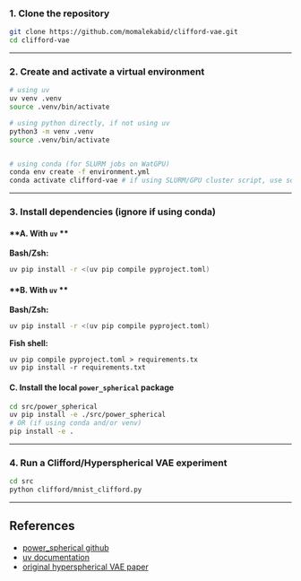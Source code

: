 ### 1. Clone the repository

```sh
git clone https://github.com/momalekabid/clifford-vae.git
cd clifford-vae
```

---

### 2. Create and activate a virtual environment

```sh
# using uv 
uv venv .venv
source .venv/bin/activate

# using python directly, if not using uv
python3 -m venv .venv
source .venv/bin/activate


# using conda (for SLURM jobs on WatGPU)
conda env create -f environment.yml
conda activate clifford-vae # if using SLURM/GPU cluster script, use source instead of conda
```

---

### 3. Install dependencies (ignore if using conda)
#### **A. With `uv` **

**Bash/Zsh:**
```sh
uv pip install -r <(uv pip compile pyproject.toml)
```

#### **B. With `uv` **

**Bash/Zsh:**
```sh
uv pip install -r <(uv pip compile pyproject.toml)
```

**Fish shell:**
```fish
uv pip compile pyproject.toml > requirements.tx
uv pip install -r requirements.txt
```


#### **C. Install the local `power_spherical` package**

```sh
cd src/power_spherical
uv pip install -e ./src/power_spherical
# OR (if using conda and/or venv)
pip install -e .
```

---

### 4. Run a Clifford/Hyperspherical VAE experiment

```sh
cd src
python clifford/mnist_clifford.py
```
---

## References

- [power_spherical github](https://github.com/nicola-decao/power_spherical)
- [uv documentation](https://github.com/astral-sh/uv)
- [original hyperspherical VAE paper](https://arxiv.org/abs/1804.00891)

